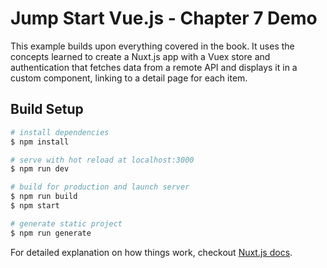 # Jump Start Vue.js - Chapter 7 Demo

This example builds upon everything covered in the book. It uses the concepts learned to create a Nuxt.js app with a Vuex store and authentication that fetches data from a remote API and displays it in a custom component, linking to a detail page for each item.

## Build Setup

``` bash
# install dependencies
$ npm install

# serve with hot reload at localhost:3000
$ npm run dev

# build for production and launch server
$ npm run build
$ npm start

# generate static project
$ npm run generate
```

For detailed explanation on how things work, checkout [Nuxt.js docs](https://nuxtjs.org).
